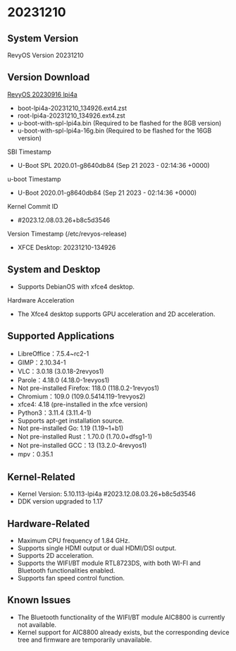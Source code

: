 # 20231210

## System Version

RevyOS Version 20231210  

## Version Download

[RevyOS 20230916 lpi4a](https://mirror.iscas.ac.cn/revyos/extra/images/lpi4a/20231210/)

- boot-lpi4a-20231210_134926.ext4.zst
- root-lpi4a-20231210_134926.ext4.zst
- u-boot-with-spl-lpi4a.bin (Required to be flashed for the 8GB version)
- u-boot-with-spl-lpi4a-16g.bin (Required to be flashed for the 16GB version)

SBI Timestamp

- U-Boot SPL 2020.01-g8640db84 (Sep 21 2023 - 02:14:36 +0000)

u-boot Timestamp  

- U-Boot 2020.01-g8640db84 (Sep 21 2023 - 02:14:36 +0000)

Kernel Commit ID

- #2023.12.08.03.26+b8c5d3546

Version Timestamp (/etc/revyos-release)

- XFCE Desktop: 20231210-134926

## System and Desktop  

- Supports DebianOS with xfce4 desktop.

Hardware Acceleration

- The Xfce4 desktop supports GPU acceleration and 2D acceleration.

## Supported Applications  

- LibreOffice：7.5.4~rc2-1
- GIMP：2.10.34-1
- VLC：3.0.18 (3.0.18-2revyos1)
- Parole：4.18.0 (4.18.0-1revyos1)
- Not pre-installed Firefox: 118.0 (118.0.2-1revyos1)
- Chromium：109.0 (109.0.5414.119-1revyos2)
- xfce4: 4.18 (pre-installed in the xfce version)
- Python3：3.11.4 (3.11.4-1)
- Supports apt-get installation source.
- Not pre-installed Go: 1.19 (1.19~1+b1)
- Not pre-installed Rust：1.70.0 (1.70.0+dfsg1-1)
- Not pre-installed GCC：13 (13.2.0-4revyos1)
- mpv：0.35.1

## Kernel-Related  

- Kernel Version: 5.10.113-lpi4a #2023.12.08.03.26+b8c5d3546
- DDK version upgraded to 1.17

## Hardware-Related  

- Maximum CPU frequency of 1.84 GHz.
- Supports single HDMI output or dual HDMI/DSI output.
- Supports 2D acceleration.
- Supports the WIFI/BT module RTL8723DS, with both WI-FI and Bluetooth functionalities enabled.
- Supports fan speed control function.

## Known Issues

- The Bluetooth functionality of the WIFI/BT module AIC8800 is currently not available.
- Kernel support for AIC8800 already exists, but the corresponding device tree and firmware are temporarily unavailable.